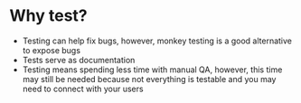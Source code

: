 # Why test?
 
- Testing can help fix bugs, however, monkey testing is a good alternative to expose bugs
- Tests serve as documentation
- Testing means spending less time with manual QA, however, this time may still be needed because not everything is testable and you may need to connect with your users
 
